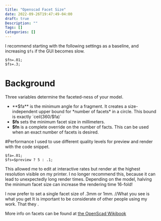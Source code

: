 ```yaml
---
title: "Openscad Facet Size"
date: 2022-09-26T19:47:49-04:00
draft: true
Description: ""
Tags: []
Categories: []
---
```

I recommend starting with the following settings as a baseline, and increasing `$fs` if the GUI becomes slow.
```openscad
$fn=.01;
$fs=.3;
```
# Background
Three variables determine the faceted-ness of your model.
* **$fa** is the minimum angle for a fragment.
It creates a size-independent upper bound for *number of facets* in a circle.
This bound is exactly `ceil(360/$fa)`
* **$fs** sets the minimum facet size in millimeters.
* **$fn** is a complete override on the number of facts.
This can be used when an exact number of facets is desired.

#Performance
I used to use different quality levels for preview and render with the code snippet.
```
$fa=.01;
$fs=$preview ? 5 : .1;
```
This allowed me to edit at interactive rates but render at the highest resolution visible on my printer.
I no longer recommend this, because it can lead to unexpectedly long render times.
Depending on the model, halving the minimum facet size can increase the rendering time 16-fold!

I now prefer to set a single facet size of .3mm or 1mm.
//What you see is what you get
It is important to be considerate of other people using my work. That they .

More info on facets can be found at [the OpenScad Wikibook](https://en.wikibooks.org/wiki/OpenSCAD_User_Manual/Other_Language_Features#.24fa.2C_.24fs_and_.24fn)